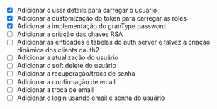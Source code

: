 - [X] Adicionar o user details para carregar o usuário
- [X] Adicionar a customização do token para carregar as roles
- [X] Adicionar a implementação do granType password
- [ ] Adicionar a criação das chaves RSA
- [ ] Adicionar as entidades e tabelas do auth server e talvez a criação dinâmica dos clients oauth2
- [ ] Adicionar a atualização do usuário
- [ ] Adicionar o soft delete do usuário
- [ ] Adicionar a recuperação/troca de senha
- [ ] Adicionar a confirmação de email
- [ ] Adicionar a troca de email
- [ ] Adicionar o login usando email e senha do usuário